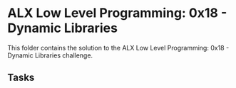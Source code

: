 # ALX Low Level Programming: 0x18 - Dynamic Libraries

This folder contains the solution to the ALX Low Level Programming: 0x18 - Dynamic Libraries challenge.

## Tasks

